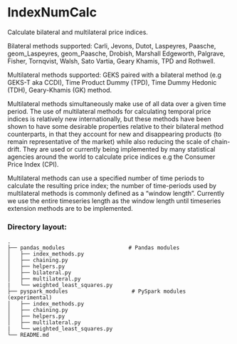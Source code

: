 # IndexNumCalc

Calculate bilateral and multilateral price indices.

Bilateral methods supported: Carli, Jevons, Dutot, Laspeyres, Paasche, geom_Laspeyres, geom_Paasche, Drobish, Marshall Edgeworth, Palgrave, Fisher, Tornqvist, Walsh, Sato Vartia, Geary Khamis, TPD and Rothwell.

Multilateral methods supported: GEKS paired with a bilateral method (e.g GEKS-T aka CCDI), Time Product Dummy (TPD), Time Dummy Hedonic (TDH), Geary-Khamis (GK) method. 

Multilateral methods simultaneously make use of all data over a given time period. The use of multilateral methods for calculating temporal price indices is relatively new internationally, but these methods have been shown to have some desirable properties relative to their bilateral method counterparts, in that they account for new and disappearing products (to remain representative of the market) while also reducing the scale of chain-drift. They are used or currently being implemented by many statistical agencies around the world to calculate price indices e.g the Consumer Price Index (CPI).

Multilateral methods can use a specified number of time periods to calculate the resulting price index; the number of time-periods used by multilateral methods is commonly defined as a “window length”. Currently we use the entire timeseries length as the window length until timeseries extension methods are to be implemented.

### Directory layout:
    .
    ├── pandas_modules                    # Pandas modules
    │   ├── index_methods.py         
    │   ├── chaining.py             
    │   ├── helpers.py             
    │   ├── bilateral.py            
    │   ├── multilateral.py
    |   └── weighted_least_squares.py                 
    ├── pyspark_modules                    # PySpark modules (experimental)
    │   ├── index_methods.py              
    │   ├── chaining.py             
    │   ├── helpers.py             
    │   ├── multilateral.py
    |   └── weighted_least_squares.py
    └── README.md  
